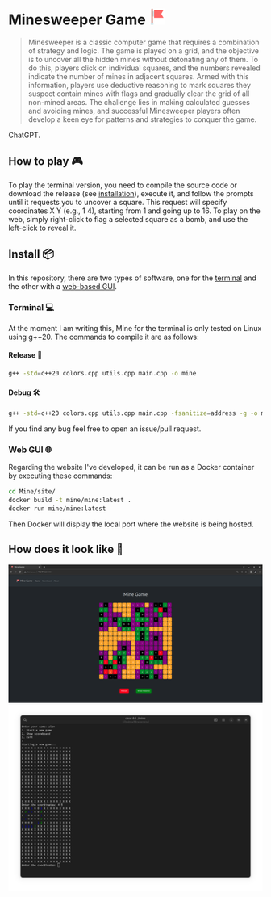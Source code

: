 # Minesweeper Game <img src="site/static/favicon.ico">
> Minesweeper is a classic computer game that requires a combination of strategy and logic. The game is played on a grid, and the objective is to uncover all the hidden mines without detonating any of them. To do this, players click on individual squares, and the numbers revealed indicate the number of mines in adjacent squares. Armed with this information, players use deductive reasoning to mark squares they suspect contain mines with flags and gradually clear the grid of all non-mined areas. The challenge lies in making calculated guesses and avoiding mines, and successful Minesweeper players often develop a keen eye for patterns and strategies to conquer the game.

ChatGPT.

## How to play 🎮
To play the terminal version, you need to compile the source code or download the release (see [installation](#install-)), execute it, and follow the prompts until it requests you to uncover a square.
This request will specify coordinates X Y (e.g., 1 4), starting from 1 and going up to 16. 
To play on the web, simply right-click to flag a selected square as a bomb, and use the left-click to reveal it.

## Install 📦
In this repository, there are two types of software, one for the [terminal](#terminal-) and the other with a [web-based GUI](#web-gui-).

### Terminal 💻
At the moment I am writing this, Mine for the terminal is only tested on Linux using g++20. The commands to compile it are as follows:

#### Release 🚀
```bash
g++ -std=c++20 colors.cpp utils.cpp main.cpp -o mine
```

#### Debug 🛠️
```bash
g++ -std=c++20 colors.cpp utils.cpp main.cpp -fsanitize=address -g -o mine
```
If you find any bug feel free to open an issue/pull request.

### Web GUI 🌐
Regarding the website I've developed, it can be run as a Docker container by executing these commands:
```bash
cd Mine/site/
docker build -t mine/mine:latest .
docker run mine/mine:latest
```
Then Docker will display the local port where the website is being hosted.

## How does it look like 👀
<img src="images/screenWeb.png">
<img src="images/screenTerminal.png">
